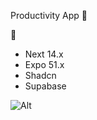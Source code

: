 Productivity App 🚀

🥞

- Next 14.x
- Expo 51.x
- Shadcn
- Supabase

![Alt](https://repobeats.axiom.co/api/embed/4617145e2cb8e313bd5053f667148cba12e85909.svg "Repobeats analytics image")
